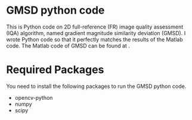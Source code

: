 # GMSD python code
This is Python code on 2D full-reference (FR) image quality assessment (IQA) algorithm, named gradient magnitude similarity deviation (GMSD). I wrote Python code so that it perfectly matches the results of the Matlab code. The Matlab code of GMSD can be found at .


# Required Packages 
You need to install the following packages to run the GMSD python code. 
- opencv-python
- numpy
- scipy

